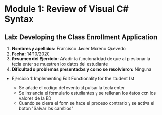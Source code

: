 # Module 1: Review of Visual C# Syntax

## Lab: Developing the Class Enrollment Application

1. **Nombres y apellidos:** Francisco Javier Moreno Quevedo
2. **Fecha:** 14/10/2020
3. **Resumen del Ejercicio:** Añadir la funcionalidad de  que al presionar la tecla enter se muestren los datos del estudiante
4. **Dificultad o problemas presentados y como se resolvieron:** Ninguna



- Ejercicio 1: Implementing Edit Functionality for the student list

  - Se añade el codigo del evento al pulsar la tecla enter 
  - Se instancia el formulario estudiantes y se rellenan los datos con los valores de la BD
  - Cuando se cierra el form se hace el proceso contrario y se activa el boton "Salvar los cambios"